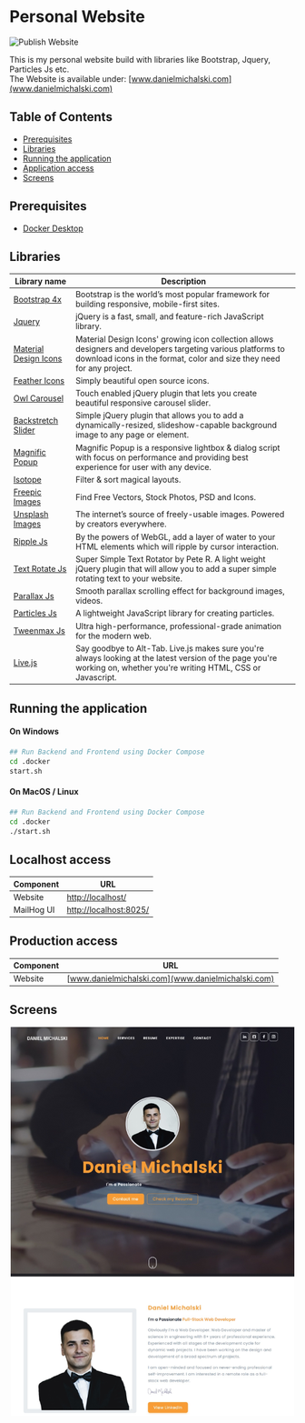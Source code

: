 # Personal Website

![Publish Website](https://github.com/DanielMichalski/responsive-personal-website/workflows/Publish%20Website/badge.svg)

This is my personal website build with libraries like Bootstrap, Jquery, Particles Js etc. \
The Website is available under: [www.danielmichalski.com](www.danielmichalski.com)

## Table of Contents
* [Prerequisites](#prerequisites)
* [Libraries](#libraries)
* [Running the application](#running-the-application)
* [Application access](#application-access)
* [Screens](#screens)

## Prerequisites
- [Docker Desktop](https://www.docker.com/products/docker-desktop) 

## Libraries
| Library name                                                                  | Description                                                                                                                                                                           |
|-------------------------------------------------------------------------------|---------------------------------------------------------------------------------------------------------------------------------------------------------------------------------------|
|[Bootstrap 4x](https://getbootstrap.com/docs/4.4/getting-started/introduction) | Bootstrap is the world’s most popular framework for building responsive, mobile-first sites.                                                                                          |
|[Jquery](https://jquery.com)                                                   | jQuery is a fast, small, and feature-rich JavaScript library.                                                                                                                         |
|[Material Design Icons](https://materialdesignicons.com)                       | Material Design Icons' growing icon collection allows designers and developers targeting various platforms to download icons in the format, color and size they need for any project. |
|[Feather Icons](https://feathericons.com)                                      | Simply beautiful open source icons.                                                                                                                                                   |
|[Owl Carousel](http://owlgraphic.com/owlcarousel)                              | Touch enabled jQuery plugin that lets you create beautiful responsive carousel slider.                                                                                                |
|[Backstretch Slider](http://srobbin.com/jquery-plugins/backstretch)            | Simple jQuery plugin that allows you to add a dynamically-resized, slideshow-capable background image to any page or element.                                                         |
|[Magnific Popup](http://dimsemenov.com/plugins/magnific-popup)                 | Magnific Popup is a responsive lightbox & dialog script with focus on performance and providing best experience for user with any device.                                             |
|[Isotope](http://isotope.metafizzy.co)                                         | Filter & sort magical layouts.                                                                                                                                                        |
|[Freepic Images](https://www.freepik.com/home)                                 | Find Free Vectors, Stock Photos, PSD and Icons.                                                                                                                                       |
|[Unsplash Images](https://unsplash.com)                                        | The internet’s source of freely-usable images. Powered by creators everywhere.                                                                                                        |
|[Ripple Js](https://github.com/sirxemic/jquery.ripples)                        | By the powers of WebGL, add a layer of water to your HTML elements which will ripple by cursor interaction.                                                                           |
|[Text Rotate Js](https://github.com/peachananr/simple-text-rotator)            | Super Simple Text Rotator by Pete R. A light weight jQuery plugin that will allow you to add a super simple rotating text to your website.                                            |
|[Parallax Js](https://github.com/nk-o/jarallax)                                | Smooth parallax scrolling effect for background images, videos.                                                                                                                       |
|[Particles Js](https://github.com/VincentGarreau/particles.js)                 | A lightweight JavaScript library for creating particles.                                                                                                                              |
|[Tweenmax Js](http://greensock.com)                                            | Ultra high-performance, professional-grade animation for the modern web.                                                                                                              |
|[Live.js](https://livejs.com/)                                                 | Say goodbye to Alt-Tab. Live.js makes sure you're always looking at the latest version of the page you're working on, whether you're writing HTML, CSS or Javascript.                 |                                                                                             |


## Running the application
#### On Windows
```bash
## Run Backend and Frontend using Docker Compose
cd .docker
start.sh
```

#### On MacOS / Linux
```bash
## Run Backend and Frontend using Docker Compose
cd .docker
./start.sh
```

## Localhost access
Component             | URL                                      
---                   | ---                                      
Website               | [http://localhost/](http://localhost/)                 
MailHog UI            | [http://localhost:8025/](http://localhost:8025/) 

## Production access
Component             | URL                                      
---                   | ---                                      
Website               | [www.danielmichalski.com](www.danielmichalski.com)                 

## Screens
<p align="center">
<img alt="image1" width="500px" src="https://raw.githubusercontent.com/DanielMichalski/responsive-personal-website/master/www/images/about-website/home.jpg" />
</p>
